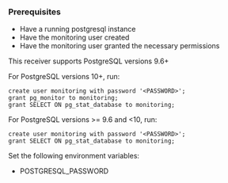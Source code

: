 ### Prerequisites
- Have a running postgresql instance
- Have the monitoring user created
- Have the monitoring user granted the necessary permissions

This receiver supports PostgreSQL versions 9.6+

For PostgreSQL versions 10+, run:
```
create user monitoring with password '<PASSWORD>';
grant pg_monitor to monitoring;
grant SELECT ON pg_stat_database to monitoring;
```

For PostgreSQL versions >= 9.6 and <10, run:
```
create user monitoring with password '<PASSWORD>';
grant SELECT ON pg_stat_database to monitoring;
```

Set the following environment variables:

- POSTGRESQL_PASSWORD